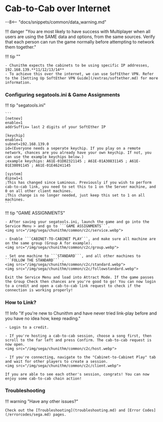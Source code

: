 # Cab-to-Cab over Internet

--8<-- "docs/snippets/common/data_warning.md"

!!! danger "You are most likely to have success with Multiplayer when all users are using the SAME data and options, from the same sources. Verify that each person can run the game normally before attempting to network them together."

!!! tip ""

    - Chunithm expects the cabinets to be using specific IP addresses, 192.168.139.**11/12/13/14**
    - To achieve this over the internet, we can use SoftEther VPN. Refer to the [Setting Up SoftEther VPN Guide](/extras/softether.md) for more information.

### Configuring segatools.ini & Game Assignments

!!! tip "segatools.ini"

    ```
    [netnev]
    enable=1
    addrSuffix= last 2 digits of your SoftEther IP

    [keychip]
    enable=1
    subnet=192.168.139.0
    id=(Everyone needs a seperate keychip. If you play on a remote network, chances are you already have your own keychip. If not, you can use the example keychips below.)
    ;example keychips: A61E-01D02321145 ; A61E-01A30831145 ; A61E-01E38091145 ; A61E-01E46241145

    [system]
    dipsw1=1
    ;This has changed since Luminous. Previously if you wish to perform cab-to-cab link, you need to set this to 1 on the Server machine, and 0 on all other client machines.
    ;This change is no longer needed, just keep this set to 1 on all machines.
    ```

!!! tip "GAME ASSIGNMENTS"

    - After saving your segatools.ini, launch the game and go into the Service Menu > and go to ```GAME ASSIGNMENTS```.
    <img src="/img/sega/chunithm/common/c2c/service.webp">

    - Enable ```CABINET-TO-CABINET PLAY```, and make sure all machine are on the same group (Group A for example).
    <img src="/img/sega/chunithm/common/c2c/group.webp">

    - Set one machine to ```STANDARD```, and all other machines to ```FOLLOW THE STANDARD``` .
    <img src="/img/sega/chunithm/common/c2c/standard.webp">
    <img src="/img/sega/chunithm/common/c2c/followstandard.webp">

    Exit the Service Menu and load into Attract Mode. If the game passes the Group Check then chances are you're good to go! You can now login to a credit and open a cab-to-cab link request to check if the connection is working properly!
    
### How to Link?

!!! Info "If you're new to Chunithm and have never tried link-play before and you have no idea how, keep reading."

    - Login to a credit.

    - If you're hosting a cab-to-cab session, choose a song first, then scroll to the far left and press Confirm. The cab-to-cab request is now open.
    <img src="/img/sega/chunithm/common/c2c/host.webp">

    - If you're connecting, navigate to the "Cabinet-to-Cabinet Play" tab and wait for other players to create a session.
    <img src="/img/sega/chunithm/common/c2c/client.webp">

    If you are able to see each other's session, congrats! You can now enjoy some cab-to-cab chain action!

### Troubleshooting

!!! warning "Have any other issues?"

    Check out the [Troubleshooting](troubleshooting.md) and [Error Codes](/errorcodes/sega.md) pages.